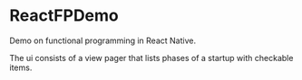 # ReactFPDemo

Demo on functional programming in React Native.

The ui consists of a view pager that lists phases of a startup with checkable items.
